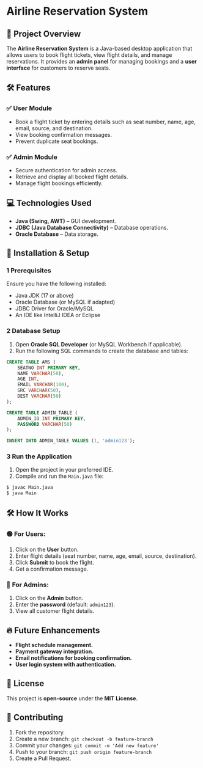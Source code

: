 # Airline Reservation System

## 📌 Project Overview
The **Airline Reservation System** is a Java-based desktop application that allows users to book flight tickets, view flight details, and manage reservations. It provides an **admin panel** for managing bookings and a **user interface** for customers to reserve seats.

## 🛠 Features
### ✅ **User Module**
- Book a flight ticket by entering details such as seat number, name, age, email, source, and destination.
- View booking confirmation messages.
- Prevent duplicate seat bookings.

### ✅ **Admin Module**
- Secure authentication for admin access.
- Retrieve and display all booked flight details.
- Manage flight bookings efficiently.

## 💻 Technologies Used
- **Java (Swing, AWT)** – GUI development.
- **JDBC (Java Database Connectivity)** – Database operations.
- **Oracle Database** – Data storage.

## 🚀 Installation & Setup
### 1 **Prerequisites**
Ensure you have the following installed:
- Java JDK (17 or above)
- Oracle Database (or MySQL if adapted)
- JDBC Driver for Oracle/MySQL
- An IDE like IntelliJ IDEA or Eclipse


### 2 **Database Setup**
1. Open **Oracle SQL Developer** (or MySQL Workbench if applicable).
2. Run the following SQL commands to create the database and tables:
```sql
CREATE TABLE AMS (
    SEATNO INT PRIMARY KEY,
    NAME VARCHAR(50),
    AGE INT,
    EMAIL VARCHAR(100),
    SRC VARCHAR(50),
    DEST VARCHAR(50)
);

CREATE TABLE ADMIN_TABLE (
    ADMIN_ID INT PRIMARY KEY,
    PASSWORD VARCHAR(50)
);

INSERT INTO ADMIN_TABLE VALUES (1, 'admin123');
```

### 3 **Run the Application**
1. Open the project in your preferred IDE.
2. Compile and run the `Main.java` file:
```sh
$ javac Main.java
$ java Main
```

## 🛠 How It Works
### 🟢 **For Users:**
1. Click on the **User** button.
2. Enter flight details (seat number, name, age, email, source, destination).
3. Click **Submit** to book the flight.
4. Get a confirmation message.

### 🔵 **For Admins:**
1. Click on the **Admin** button.
2. Enter the **password** (default: `admin123`).
3. View all customer flight details.

## 🔥 Future Enhancements
- **Flight schedule management.**
- **Payment gateway integration.**
- **Email notifications for booking confirmation.**
- **User login system with authentication.**

## 📜 License
This project is **open-source** under the **MIT License**.

## 🤝 Contributing
1. Fork the repository.
2. Create a new branch: `git checkout -b feature-branch`
3. Commit your changes: `git commit -m 'Add new feature'`
4. Push to your branch: `git push origin feature-branch`
5. Create a Pull Request.


